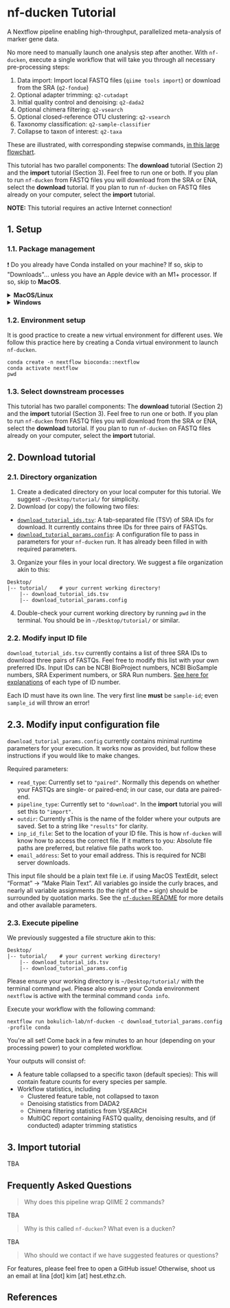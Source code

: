 # nf-ducken Tutorial

A Nextflow pipeline enabling high-throughput, parallelized meta-analysis of marker gene data.

No more need to manually launch one analysis step after another. With `nf-ducken`, execute a single workflow that will take you through all necessary pre-processing steps:

1. Data import: Import local FASTQ files (`qiime tools import`) or download from the SRA (`q2-fondue`)
2. Optional adapter trimming: `q2-cutadapt`
3. Initial quality control and denoising: `q2-dada2`
4. Optional chimera filtering: `q2-vsearch`
5. Optional closed-reference OTU clustering: `q2-vsearch`
6. Taxonomy classification: `q2-sample-classifier`
7. Collapse to taxon of interest: `q2-taxa`

These are illustrated, with corresponding stepwise commands, [in this large flowchart](https://raw.githubusercontent.com/bokulich-lab/nf-ducken/main/assets/images/workflow_wcode.svg).

This tutorial has two parallel components: The **download** tutorial (Section 2) and the **import** tutorial (Section 3). Feel free to run one or both. If you plan to run `nf-ducken` from FASTQ files you will download from the SRA or ENA, select the **download** tutorial. If you plan to run `nf-ducken` on FASTQ files already on your computer, select the **import** tutorial.

**NOTE:** This tutorial requires an active Internet connection!

## 1.  Setup

### 1.1.  Package management

:exclamation: Do you already have Conda installed on your machine? If so, skip to "Downloads"... unless you have an Apple device with an M1+ processor. If so, skip to **MacOS**.

<details>
    <summary><b>MacOS/Linux</b></summary>

    :apple: **Do you have a machine with a newer Apple processor (M1/M2/M3)?** Conda environments require emulation using Rosetta, due to the lack of certain packages for the ARM64 architecture otherwise available with Intel processors. Please follow the [installation and setup instructions here](https://support.apple.com/en-us/HT211861) for details.

    1. Download and install [Miniconda3](https://docs.conda.io/projects/miniconda/en/latest/miniconda-install.html).

</details>

<details>
    <summary><b>Windows</b></summary>

    1. You need a shell-based terminal. We recommend the [Windows Subsystem for Linux](https://learn.microsoft.com/en-us/windows/wsl/install) or a [virtual machine](https://www.virtualbox.org/wiki/Downloads); please install one of these if you have not already.
    2. Download and install [Miniconda3](https://docs.conda.io/projects/miniconda/en/latest/miniconda-install.html).

</details>

### 1.2.  Environment setup

It is good practice to create a new virtual environment for different uses. We follow this practice here by creating a Conda virtual environment to launch `nf-ducken`.

```shell
conda create -n nextflow bioconda::nextflow
conda activate nextflow
pwd
```

### 1.3.  Select downstream processes

This tutorial has two parallel components: The **download** tutorial (Section 2) and the **import** tutorial (Section 3). Feel free to run one or both. If you plan to run `nf-ducken` from FASTQ files you will download from the SRA or ENA, select the **download** tutorial. If you plan to run `nf-ducken` on FASTQ files already on your computer, select the **import** tutorial.

## 2.  Download tutorial

### 2.1.  Directory organization

1. Create a dedicated directory on your local computer for this tutorial. We suggest `~/Desktop/tutorial/` for simplicity.
2. Download (or copy) the following two files:
  * [`download_tutorial_ids.tsv`](https://github.com/bokulich-lab/nf-ducken/tutorial/download_tutorial/download_tutorial_ids.tsv): A tab-separated file (TSV) of SRA IDs for download. It currently contains three IDs for three pairs of FASTQs.
  * [`download_tutorial_params.config`](https://github.com/bokulich-lab/nf-ducken/tutorial/download_tutorial/download_tutorial_params.config): A configuration file to pass in parameters for your `nf-ducken` run. It has already been filled in with required parameters.
3. Organize your files in your local directory. We suggest a file organization akin to this:

```text
Desktop/
|-- tutorial/    # your current working directory!
    |-- download_tutorial_ids.tsv
    |-- download_tutorial_params.config
```

4. Double-check your current working directory by running `pwd` in the terminal. You should be in `~/Desktop/tutorial/` or similar.

### 2.2.  Modify input ID file

`download_tutorial_ids.tsv` currently contains a list of three SRA IDs to download three pairs of FASTQs. Feel free to modify this list with your own preferred IDs. Input IDs can be NCBI BioProject numbers, NCBI BioSample numbers, SRA Experiment numbers, or SRA Run numbers. [See here for explanations](https://bioinformatics.ccr.cancer.gov/docs/b4b/Module1_Unix_Biowulf/Lesson6/#sra-terms-to-know) of each type of ID number.

Each ID must have its own line. The very first line **must** be `sample-id`; even `sample_id` will throw an error!

## 2.3.  Modify input configuration file

`download_tutorial_params.config` currently contains minimal runtime parameters for your execution. It works now as provided, but follow these instructions if you would like to make changes.

Required parameters:
* `read_type`: Currently set to `"paired"`. Normally this depends on whether your FASTQs are single- or paired-end; in our case, our data are paired-end.
* `pipeline_type`: Currently set to `"download"`. In the **import** tutorial you will set this to `"import"`.
* `outdir`: Currently sThis is the name of the folder where your outputs are saved. Set to a string like `"results"` for clarity.
* `inp_id_file`: Set to the location of your ID file. This is how `nf-ducken` will know how to access the correct file. If it matters to you: Absolute file paths are preferred, but relative file paths work too.
* `email_address`: Set to your email address. This is required for NCBI server downloads.

This input file should be a plain text file i.e. if using MacOS TextEdit, select “Format” → “Make Plain Text”. All variables go inside the curly braces, and nearly all variable assignments (to the right of the `=` sign) should be surrounded by quotation marks. See the [`nf-ducken` README](https://github.com/bokulich-lab/nf-ducken/blob/main/README.md) for more details and other available parameters.

### 2.3.  Execute pipeline

We previously suggested a file structure akin to this:

```text
Desktop/
|-- tutorial/    # your current working directory!
    |-- download_tutorial_ids.tsv
    |-- download_tutorial_params.config
```

Please ensure your working directory is `~/Desktop/tutorial/` with the terminal command `pwd`. Please also ensure your Conda environment `nextflow` is active with the terminal command `conda info`.

Execute your workflow with the following command:

```shell
nextflow run bokulich-lab/nf-ducken -c download_tutorial_params.config -profile conda
```

You're all set! Come back in a few minutes to an hour (depending on your processing power) to your completed workflow.

Your outputs will consist of:

* A feature table collapsed to a specific taxon (default species): This will contain feature counts for every species per sample.
* Workflow statistics, including
  * Clustered feature table, not collapsed to taxon
  * Denoising statistics from DADA2
  * Chimera filtering statistics from VSEARCH
  * MultiQC report containing FASTQ quality, denoising results, and (if conducted) adapter trimming statistics

## 3.  Import tutorial

TBA

## Frequently Asked Questions

> Why does this pipeline wrap QIIME 2 commands?

TBA

> Why is this called `nf-ducken`? What even is a ducken?

TBA

> Who should we contact if we have suggested features or questions?

For features, please feel free to open a GitHub issue! Otherwise, shoot us an email at lina [dot] kim [at] hest.ethz.ch.

## References